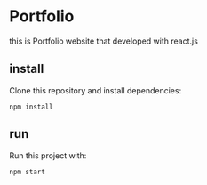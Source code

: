 # Portfolio
this is Portfolio website that developed with react.js

## install

Clone this repository and install dependencies:

`npm install`

## run 

Run this project with:

`npm start`

